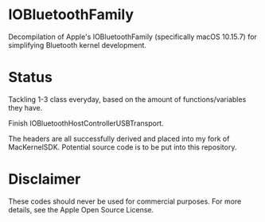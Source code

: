 # IOBluetoothFamily
Decompilation of Apple's IOBluetoothFamily (specifically macOS 10.15.7) for simplifying Bluetooth kernel development.

# Status
Tackling 1-3 class everyday, based on the amount of functions/variables they have.

Finish IOBluetoothHostControllerUSBTransport.

The headers are all successfully derived and placed into my fork of MacKernelSDK. Potential source code is to be put into this repository.

# Disclaimer
These codes should never be used for commercial purposes. For more details, see the Apple Open Source License.
